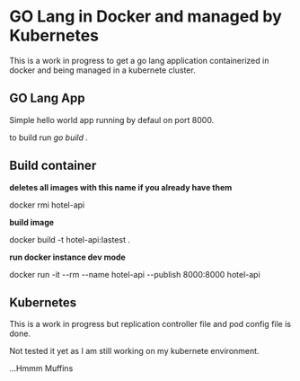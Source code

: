 # GO Lang in Docker and managed by Kubernetes

This is a work in progress to get a go lang application containerized in docker and being managed in a kubernete cluster.

## GO Lang App

Simple hello world app running by defaul on port 8000.

to build run *go build .*

## Build container

**deletes all images with this name if you already have them**

docker rmi hotel-api

**build image**

docker build -t hotel-api:lastest .

**run docker instance dev mode**

docker run -it --rm --name hotel-api --publish 8000:8000 hotel-api

## Kubernetes

This is a work in progress but replication controller file and pod config file is done.

Not tested it yet as I am still working on my kubernete environment. 

...Hmmm Muffins